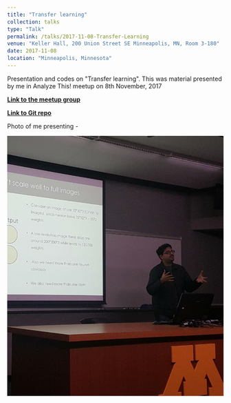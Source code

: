 ```yaml
---
title: "Transfer learning"
collection: talks
type: "Talk"
permalink: /talks/2017-11-08-Transfer-Learning
venue: "Keller Hall, 200 Union Street SE Minneapolis, MN, Room 3-180"
date: 2017-11-08
location: "Minneapolis, Minnesota"
---
```


Presentation and codes on "Transfer learning". This was material presented by me in Analyze This! meetup on 8th November, 2017

**[Link to the meetup group](https://www.meetup.com/AnalyzeThis/events/244177428/)**

**[Link to Git repo](https://github.com/aayushmnit/Data-science-presentation/tree/master/Transfer%20learning)**

Photo of me presenting -

<img src="https://github.com/aayushmnit/Data-science-presentation/blob/master/Transfer%20learning/5197d216-7627-4c9a-9421-81a9e0392364-original.jpeg?raw=true">